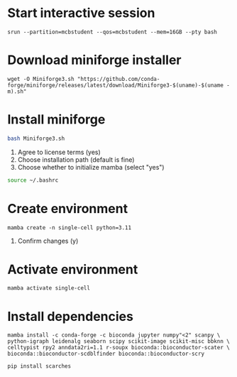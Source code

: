 
# Start interactive session

```
srun --partition=mcbstudent --qos=mcbstudent --mem=16GB --pty bash
```

# Download miniforge installer
```
wget -O Miniforge3.sh "https://github.com/conda-forge/miniforge/releases/latest/download/Miniforge3-$(uname)-$(uname -m).sh"
```

# Install miniforge
```bash
bash Miniforge3.sh
```

1. Agree to license terms (yes)
2. Choose installation path (default is fine)
3. Choose whether to initialize mamba (select "yes")

```bash
source ~/.bashrc
```

# Create environment
```
mamba create -n single-cell python=3.11
```
1. Confirm changes (y)

# Activate environment
```
mamba activate single-cell
```

# Install dependencies
```
mamba install -c conda-forge -c bioconda jupyter numpy"<2" scanpy \
python-igraph leidenalg seaborn scipy scikit-image scikit-misc bbknn \
celltypist rpy2 anndata2ri=1.1 r-soupx bioconda::bioconductor-scater \ bioconda::bioconductor-scdblfinder bioconda::bioconductor-scry 

pip install scarches
```

